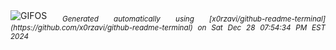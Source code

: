 <div align="justify">
<picture>
    <source media="(prefers-color-scheme: dark)" srcset="https://i.ibb.co/mb5kH0p/output-gif.gif">
    <source media="(prefers-color-scheme: light)" srcset="https://i.ibb.co/mb5kH0p/output-gif.gif">
    <img alt="GIFOS" src="https://i.ibb.co/mb5kH0p/output-gif.gif">
</picture>
<sub><i>Generated automatically using [x0rzavi/github-readme-terminal](https://github.com/x0rzavi/github-readme-terminal) on Sat Dec 28 07:54:34 PM EST 2024</i></sub>
</div>

<!--  -->